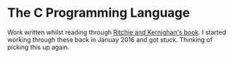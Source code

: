# The C Programming Language

Work written whilst reading through [Ritchie and Kernighan's book](https://www.amazon.co.uk/C-Programming-Language-2nd/dp/0131103628). I started working through these back in Januay 2016 and got stuck. Thinking of picking this up again.
